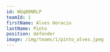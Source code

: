 ```yaml
---
id: WQqB0NRLP
teamId: 1
firstName: Alves Horacio
lastName: Pinto
position: defender
image: /img/teams/1/pinto_alves.jpeg
---
```

